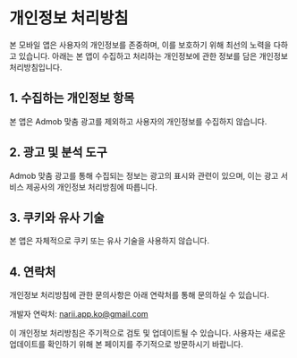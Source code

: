 # 개인정보 처리방침

본 모바일 앱은 사용자의 개인정보를 존중하며, 이를 보호하기 위해 최선의 노력을 다하고 있습니다. 아래는 본 앱이 수집하고 처리하는 개인정보에 관한 정보를 담은 개인정보 처리방침입니다.

## 1. 수집하는 개인정보 항목

본 앱은 Admob 맞춤 광고를 제외하고 사용자의 개인정보를 수집하지 않습니다.

## 2. 광고 및 분석 도구

Admob 맞춤 광고를 통해 수집되는 정보는 광고의 표시와 관련이 있으며, 이는 광고 서비스 제공사의 개인정보 처리방침에 따릅니다.

## 3. 쿠키와 유사 기술

본 앱은 자체적으로 쿠키 또는 유사 기술을 사용하지 않습니다.

## 4. 연락처

개인정보 처리방침에 관한 문의사항은 아래 연락처를 통해 문의하실 수 있습니다.

개발자 연락처: narii.app.ko@gmail.com

이 개인정보 처리방침은 주기적으로 검토 및 업데이트될 수 있습니다. 사용자는 새로운 업데이트를 확인하기 위해 본 페이지를 주기적으로 방문하시기 바랍니다.
